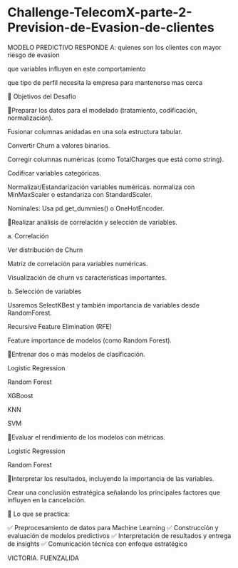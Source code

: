 # Challenge-TelecomX-parte-2-Prevision-de-Evasion-de-clientes
MODELO PREDICTIVO RESPONDE A:
quienes son los clientes con mayor riesgo de evasion

que variables influyen en este comportamiento

que tipo de perfil necesita la empresa para mantenerse mas cerca


🧠 Objetivos del Desafío

📌Preparar los datos para el modelado (tratamiento, codificación, normalización).

Fusionar columnas anidadas en una sola estructura tabular.

Convertir Churn a valores binarios.

Corregir columnas numéricas (como TotalCharges que está como string).

Codificar variables categóricas.

Normalizar/Estandarización variables numéricas. normaliza con MinMaxScaler o estandariza con StandardScaler.

Nominales: Usa pd.get_dummies() o OneHotEncoder.

📌Realizar análisis de correlación y selección de variables.

a. Correlación

Ver distribución de Churn

Matriz de correlación para variables numéricas.

Visualización de churn vs características importantes.


b. Selección de variables

Usaremos SelectKBest y también importancia de variables desde RandomForest.

Recursive Feature Elimination (RFE)

Feature importance de modelos (como Random Forest).

📌Entrenar dos o más modelos de clasificación.

Logistic Regression

Random Forest

XGBoost

KNN

SVM

📌Evaluar el rendimiento de los modelos con métricas.

Logistic Regression

Random Forest

📌Interpretar los resultados, incluyendo la importancia de las variables.

Crear una conclusión estratégica señalando los principales factores que influyen en la cancelación.

🧰 Lo que se practica:

✅ Preprocesamiento de datos para Machine Learning
✅ Construcción y evaluación de modelos predictivos
✅ Interpretación de resultados y entrega de insights
✅ Comunicación técnica con enfoque estratégico


VICTORIA. FUENZALIDA
